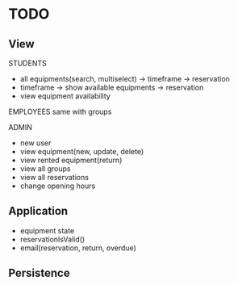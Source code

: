 # TODO

## View

STUDENTS
- all equipments(search, multiselect)
    -> timeframe -> reservation
- timeframe -> show available equipments -> reservation
- view equipment availability

EMPLOYEES
same with groups

ADMIN

- new user
- view equipment(new, update, delete)
- view rented equipment(return)
- view all groups
- view all reservations
- change opening hours


## Application

- equipment state
- reservationIsValid()
- email(reservation, return, overdue)

## Persistence

